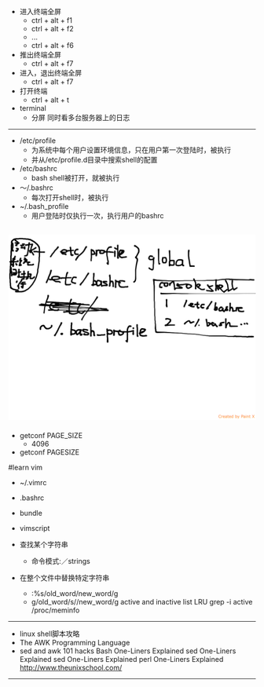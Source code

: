 + 进入终端全屏
	+ ctrl + alt + f1
	+ ctrl + alt + f2
	+  ...
	+ ctrl + alt + f6
+ 推出终端全屏
	+ ctrl + alt + f7
+ 进入，退出终端全屏
	+ ctrl + alt + f7
+ 打开终端
	+ ctrl + alt + t
+ terminal
	+ 分屏	同时看多台服务器上的日志

-----
+ /etc/profile
	+ 为系统中每个用户设置环境信息，只在用户第一次登陆时，被执行
	+ 并从/etc/profile.d目录中搜索shell的配置
+ /etc/bashrc
	+ bash shell被打开，就被执行
+ ～/.bashrc
	+ 每次打开shell时，被执行
+ ~/.bash_profile
	+ 用户登陆时仅执行一次，执行用户的bashrc

![image](linux-bash.png)
-----

+ getconf PAGE_SIZE
	+ 4096
+ getconf PAGESIZE

#learn vim

+ ~/.vimrc
+ .bashrc
+ bundle
+ vimscript


+ 查找某个字符串
  + 命令模式:／strings
+ 在整个文件中替换特定字符串
  + :%s/old_word/new_word/g
  + g/old_word/s//new_word/g
active and inactive list LRU
grep -i active /proc/meminfo

---

+ linux shell脚本攻略
+ The AWK Programming Language
+ sed and awk 101 hacks
Bash One-Liners Explained
sed One-Liners Explained
sed One-Liners Explained
perl One-Liners Explained
http://www.theunixschool.com/

---